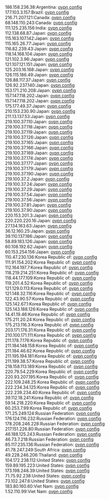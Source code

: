 186.158.236.38:Argentina: [ovpn config](vpn/186_158_236_38.ovpn)  
177.103.3.157:Brazil: [ovpn config](vpn/177_103_3_157.ovpn)  
216.71.207.121:Canada: [ovpn config](vpn/216_71_207_121.ovpn)  
68.148.110.243:Canada: [ovpn config](vpn/68_148_110_243.ovpn)  
111.125.235.156:India: [ovpn config](vpn/111_125_235_156.ovpn)  
112.138.68.87:Japan: [ovpn config](vpn/112_138_68_87.ovpn)  
115.163.107.142:Japan: [ovpn config](vpn/115_163_107_142.ovpn)  
115.165.26.77:Japan: [ovpn config](vpn/115_165_26_77.ovpn)  
116.82.239.43:Japan: [ovpn config](vpn/116_82_239_43.ovpn)  
118.14.168.104:Japan: [ovpn config](vpn/118_14_168_104.ovpn)  
121.102.3.96:Japan: [ovpn config](vpn/121_102_3_96.ovpn)  
121.107.121.151:Japan: [ovpn config](vpn/121_107_121_151.ovpn)  
125.203.16.168:Japan: [ovpn config](vpn/125_203_16_168.ovpn)  
126.115.186.49:Japan: [ovpn config](vpn/126_115_186_49.ovpn)  
126.88.117.37:Japan: [ovpn config](vpn/126_88_117_37.ovpn)  
126.92.237.140:Japan: [ovpn config](vpn/126_92_237_140.ovpn)  
153.171.210.208:Japan: [ovpn config](vpn/153_171_210_208.ovpn)  
157.147.118.202:Japan: [ovpn config](vpn/157_147_118_202.ovpn)  
157.147.118.202:Japan: [ovpn config](vpn/157_147_118_202.ovpn)  
175.177.49.37:Japan: [ovpn config](vpn/175_177_49_37.ovpn)  
210.153.230.90:Japan: [ovpn config](vpn/210_153_230_90.ovpn)  
211.13.137.53:Japan: [ovpn config](vpn/211_13_137_53.ovpn)  
219.100.37.110:Japan: [ovpn config](vpn/219_100_37_110.ovpn)  
219.100.37.118:Japan: [ovpn config](vpn/219_100_37_118.ovpn)  
219.100.37.119:Japan: [ovpn config](vpn/219_100_37_119.ovpn)  
219.100.37.126:Japan: [ovpn config](vpn/219_100_37_126.ovpn)  
219.100.37.165:Japan: [ovpn config](vpn/219_100_37_165.ovpn)  
219.100.37.166:Japan: [ovpn config](vpn/219_100_37_166.ovpn)  
219.100.37.169:Japan: [ovpn config](vpn/219_100_37_169.ovpn)  
219.100.37.174:Japan: [ovpn config](vpn/219_100_37_174.ovpn)  
219.100.37.177:Japan: [ovpn config](vpn/219_100_37_177.ovpn)  
219.100.37.179:Japan: [ovpn config](vpn/219_100_37_179.ovpn)  
219.100.37.190:Japan: [ovpn config](vpn/219_100_37_190.ovpn)  
219.100.37.2:Japan: [ovpn config](vpn/219_100_37_2.ovpn)  
219.100.37.24:Japan: [ovpn config](vpn/219_100_37_24.ovpn)  
219.100.37.29:Japan: [ovpn config](vpn/219_100_37_29.ovpn)  
219.100.37.54:Japan: [ovpn config](vpn/219_100_37_54.ovpn)  
219.100.37.56:Japan: [ovpn config](vpn/219_100_37_56.ovpn)  
219.100.37.81:Japan: [ovpn config](vpn/219_100_37_81.ovpn)  
219.100.37.90:Japan: [ovpn config](vpn/219_100_37_90.ovpn)  
220.153.201.3:Japan: [ovpn config](vpn/220_153_201_3.ovpn)  
220.220.220.16:Japan: [ovpn config](vpn/220_220_220_16.ovpn)  
27.134.163.63:Japan: [ovpn config](vpn/27_134_163_63.ovpn)  
36.12.160.25:Japan: [ovpn config](vpn/36_12_160_25.ovpn)  
39.110.137.186:Japan: [ovpn config](vpn/39_110_137_186.ovpn)  
58.89.183.126:Japan: [ovpn config](vpn/58_89_183_126.ovpn)  
60.108.192.62:Japan: [ovpn config](vpn/60_108_192_62.ovpn)  
60.153.254.156:Japan: [ovpn config](vpn/60_153_254_156.ovpn)  
110.47.230.136:Korea Republic of: [ovpn config](vpn/110_47_230_136.ovpn)  
111.91.154.202:Korea Republic of: [ovpn config](vpn/111_91_154_202.ovpn)  
112.164.197.7:Korea Republic of: [ovpn config](vpn/112_164_197_7.ovpn)  
118.219.214.251:Korea Republic of: [ovpn config](vpn/118_219_214_251.ovpn)  
118.44.177.109:Korea Republic of: [ovpn config](vpn/118_44_177_109.ovpn)  
119.201.4.52:Korea Republic of: [ovpn config](vpn/119_201_4_52.ovpn)  
121.129.0.113:Korea Republic of: [ovpn config](vpn/121_129_0_113.ovpn)  
121.148.32.116:Korea Republic of: [ovpn config](vpn/121_148_32_116.ovpn)  
122.43.90.57:Korea Republic of: [ovpn config](vpn/122_43_90_57.ovpn)  
125.142.67.1:Korea Republic of: [ovpn config](vpn/125_142_67_1.ovpn)  
125.143.188.126:Korea Republic of: [ovpn config](vpn/125_143_188_126.ovpn)  
14.41.19.46:Korea Republic of: [ovpn config](vpn/14_41_19_46.ovpn)  
175.211.20.24:Korea Republic of: [ovpn config](vpn/175_211_20_24.ovpn)  
175.213.116.3:Korea Republic of: [ovpn config](vpn/175_213_116_3.ovpn)  
203.171.176.31:Korea Republic of: [ovpn config](vpn/203_171_176_31.ovpn)  
210.100.171.111:Korea Republic of: [ovpn config](vpn/210_100_171_111.ovpn)  
211.178.7.176:Korea Republic of: [ovpn config](vpn/211_178_7_176.ovpn)  
211.184.148.158:Korea Republic of: [ovpn config](vpn/211_184_148_158.ovpn)  
211.184.46.62:Korea Republic of: [ovpn config](vpn/211_184_46_62.ovpn)  
211.195.194.181:Korea Republic of: [ovpn config](vpn/211_195_194_181.ovpn)  
211.199.38.57:Korea Republic of: [ovpn config](vpn/211_199_38_57.ovpn)  
218.158.113.189:Korea Republic of: [ovpn config](vpn/218_158_113_189.ovpn)  
220.79.54.229:Korea Republic of: [ovpn config](vpn/220_79_54_229.ovpn)  
220.93.207.195:Korea Republic of: [ovpn config](vpn/220_93_207_195.ovpn)  
222.109.248.25:Korea Republic of: [ovpn config](vpn/222_109_248_25.ovpn)  
222.234.34.125:Korea Republic of: [ovpn config](vpn/222_234_34_125.ovpn)  
222.239.234.40:Korea Republic of: [ovpn config](vpn/222_239_234_40.ovpn)  
39.112.18.241:Korea Republic of: [ovpn config](vpn/39_112_18_241.ovpn)  
59.14.218.220:Korea Republic of: [ovpn config](vpn/59_14_218_220.ovpn)  
60.253.7.99:Korea Republic of: [ovpn config](vpn/60_253_7_99.ovpn)  
171.25.249.124:Russian Federation: [ovpn config](vpn/171_25_249_124.ovpn)  
176.124.116.232:Russian Federation: [ovpn config](vpn/176_124_116_232.ovpn)  
178.208.246.228:Russian Federation: [ovpn config](vpn/178_208_246_228.ovpn)  
217.151.226.80:Russian Federation: [ovpn config](vpn/217_151_226_80.ovpn)  
46.188.125.243:Russian Federation: [ovpn config](vpn/46_188_125_243.ovpn)  
46.73.7.218:Russian Federation: [ovpn config](vpn/46_73_7_218.ovpn)  
85.117.235.136:Russian Federation: [ovpn config](vpn/85_117_235_136.ovpn)  
41.78.247.249:South Africa: [ovpn config](vpn/41_78_247_249.ovpn)  
49.228.246.206:Thailand: [ovpn config](vpn/49_228_246_206.ovpn)  
104.172.238.112:United States: [ovpn config](vpn/104_172_238_112.ovpn)  
159.89.195.223:United States: [ovpn config](vpn/159_89_195_223.ovpn)  
173.198.248.39:United States: [ovpn config](vpn/173_198_248_39.ovpn)  
71.75.92.238:United States: [ovpn config](vpn/71_75_92_238.ovpn)  
73.102.247.6:United States: [ovpn config](vpn/73_102_247_6.ovpn)  
183.80.160.60:Viet Nam: [ovpn config](vpn/183_80_160_60.ovpn)  
1.52.110.99:Viet Nam: [ovpn config](vpn/1_52_110_99.ovpn)  
